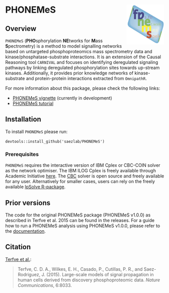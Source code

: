 # PHONEMeS <img src="inst/figures/logo.png" align="right" width="120" />

<!-- badges: start -->
<!-- badges: end -->

## Overview

`PHONEMeS` (**PHO**sphorylation **NE**tworks for **M**ass **S**pectrometry) is a method to model signalling networks based on untargeted phosphoproteomics mass spectrometry data and kinase/phosphatase-substrate interactions. 
It is an extension of the Causal Reasoning tool `CARNIVAL` and focuses on identifying deregulated
signaling pathways by linking deregulated phosphorylation sites towards up-stream kinases. Additionally,
it provides prior knowledge networks of kinase-substrate and protein-protein interactions extracted
from `OmnipathR`.

For more information about this package, please check the following links:

- [PHONEMeS vignette](https://github.com/saezlab/PHONEMeS/blob/master/vignettes/PHONEMeS.Rmd) (currently in development)
- [PHONEMeS tutorial](https://github.com/saezlab/PHONEMeS/blob/master/vignettes/tutorial.md)


## Installation

To install `PHONEMeS` please run:
```
devtools::install_github('saezlab/PHONEMeS')
```
### Prerequisites

`PHONEMeS` requires the interactive version of IBM Cplex or CBC-COIN solver as the network 
optimiser. The IBM ILOG Cplex is freely available through Academic Initiative [here](https://www.ibm.com/products/ilog-cplex-optimization-studio). The [CBC](https://projects.coin-or.org/Cbc) solver is open source and freely available
for any user. Alternatively for smaller cases, users can rely on the freely available 
[lpSolve R-package](https://cran.r-project.org/web/packages/lpSolve/index.html). 


## Prior versions

The code for the original PHONEMeS package (PHONEMeS v1.0.0) as described in Terfve et al. 2015 can be found in the releases.
For a guide how to run a PHONEMeS analysis using PHONEMeS v1.0.0, please refer to the [documentation](https://saezlab.github.io/PHONEMeS).


## Citation

[Terfve et al.](http://www.nature.com/articles/ncomms9033):

> Terfve, C. D. A., Wilkes, E. H., Casado, P., Cutillas, P. R., and Saez-Rodriguez, J. (2015). Large-scale models of signal propagation in human cells derived from discovery phosphoproteomic data. *Nature Communications*, 6:8033.


